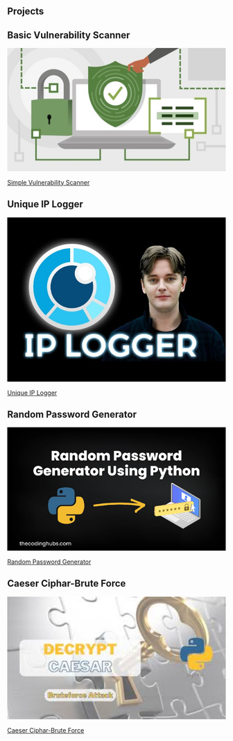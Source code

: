 <section id="projects" class="section">
    <h1>Projects</h1>
    <h2>Basic Vulnerability Scanner</h2>
    <div class="project-item">
        <a href="https://github.com/VincentRitchie/Basic-Vulnerability-Scanner">
            <img src="vuln_scanner_image.jpeg" alt="Basic Vulnerability Scanner" width="650">
            <p>Simple Vulnerability Scanner</p>
        </a>
    </div>
    <h2>Unique IP Logger </h2>
     <div class="project-item">
        <a href="https://github.com/VincentRitchie/Basic-Port-Scanner">
            <img src="https://github.com/VincentRitchie/Unique-IP-logger/blob/main/unique_ip_logger%20img.jpg" alt="Basic Port Scanner" width="650">
            <p>Unique IP Logger</p>
        </a>
    </div>
     <h2>Random Password Generator  </h2>
     <div class="project-item">
        <a href="https://github.com/VincentRitchie/Simple-Password-Generator/blob/main/README.md">
            <img src="https://github.com/VincentRitchie/Simple-Password-Generator/blob/main/Random-Password-Generator-Using-Python.jpg" alt="Basic Password Generator" width="650">
            <p>Random Password Generator</p>
        </a>
    </div>
    <h2>Caeser Ciphar-Brute Force </h2>
     <div class="project-item">
        <a href="https://github.com/VincentRitchie/Python-Caeser-Ciphar-Brute_force">
            <img src="https://github.com/VincentRitchie/Python-Caeser-Ciphar-Brute_force/blob/main/Brute_force%20Caesar%20img.jpeg" alt="Basic Password Generator" width="650">
            <p>Caeser Ciphar-Brute Force</p>
        </a>
    </div>
</section>

